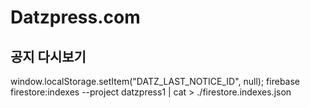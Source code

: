 # Datzpress.com

## 공지 다시보기

window.localStorage.setItem("DATZ_LAST_NOTICE_ID", null);
firebase firestore:indexes --project datzpress1 | cat > ./firestore.indexes.json
